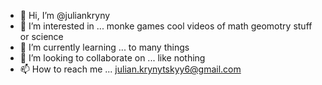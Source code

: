 - 👋 Hi, I’m @juliankryny
- 👀 I’m interested in ... monke games cool videos of math geomotry stuff or science
- 🌱 I’m currently learning ... to many things
- 💞️ I’m looking to collaborate on ... like nothing
- 📫 How to reach me ... julian.krynytskyy6@gmail.com
